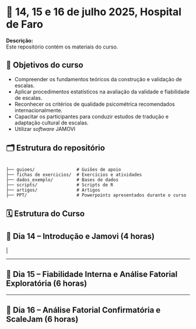 
# 📘 14, 15 e 16 de julho 2025, Hospital de Faro

**Descrição:**  
Este repositório contém os materiais do curso.

## 🎯 Objetivos do curso

- Compreender os fundamentos teóricos da construção e validação de escalas.
- Aplicar procedimentos estatísticos na avaliação da validade e fiabilidade de escalas.
- Reconhecer os critérios de qualidade psicométrica recomendados internacionalmente.
- Capacitar os participantes para conduzir estudos de tradução e adaptação cultural de escalas.
- Utilizar _software_ JAMOVI

## 🗂 Estrutura do repositório

```plaintext

├── guioes/                # Guiões de apoio 
├── fichas de exercicios/  # Exercícios e atividades
├── dados_exemplo/         # Bases de dados 
├── scripts/               # Scripts de R 
├── artigos/               # Artigos
├── PPT/                   # Powerpoints apresentados durante o curso
```

## 🗓️ Estrutura do Curso

## 📅 Dia 14 – Introdução e Jamovi (4 horas)

|

---

## 📅 Dia 15 – Fiabilidade Interna e Análise Fatorial Exploratória (6 horas)

---

## 📅 Dia 16 – Análise Fatorial Confirmatória e ScaleJam  (6 horas)





